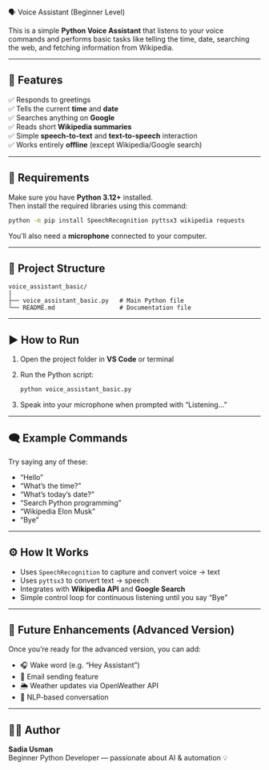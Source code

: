 🗣️ Voice Assistant (Beginner Level)

This is a simple **Python Voice Assistant** that listens to your voice commands and performs basic tasks like telling the time, date, searching the web, and fetching information from Wikipedia.

---

## 🚀 Features

✅ Responds to greetings  
✅ Tells the current **time** and **date**  
✅ Searches anything on **Google**  
✅ Reads short **Wikipedia summaries**  
✅ Simple **speech-to-text** and **text-to-speech** interaction  
✅ Works entirely **offline** (except Wikipedia/Google search)

---

## 🧰 Requirements

Make sure you have **Python 3.12+** installed.  
Then install the required libraries using this command:

```bash
python -m pip install SpeechRecognition pyttsx3 wikipedia requests
```

You’ll also need a **microphone** connected to your computer.

---

## 📂 Project Structure

```
voice_assistant_basic/
│
├── voice_assistant_basic.py   # Main Python file
└── README.md                  # Documentation file
```

---

## ▶️ How to Run

1. Open the project folder in **VS Code** or terminal  
2. Run the Python script:

   ```bash
   python voice_assistant_basic.py
   ```

3. Speak into your microphone when prompted with “Listening…”

---

## 🗨️ Example Commands

Try saying any of these:

- “Hello”
- “What’s the time?”
- “What’s today’s date?”
- “Search Python programming”
- “Wikipedia Elon Musk”
- “Bye”

---

## ⚙️ How It Works

- Uses `SpeechRecognition` to capture and convert voice → text  
- Uses `pyttsx3` to convert text → speech  
- Integrates with **Wikipedia API** and **Google Search**  
- Simple control loop for continuous listening until you say “Bye”

---

## 🧠 Future Enhancements (Advanced Version)

Once you’re ready for the advanced version, you can add:
- 🎧 Wake word (e.g. “Hey Assistant”)
- 📧 Email sending feature
- 🌦️ Weather updates via OpenWeather API
- 🤖 NLP-based conversation

---

## 👩‍💻 Author

**Sadia Usman**  
Beginner Python Developer — passionate about AI & automation 💡  
